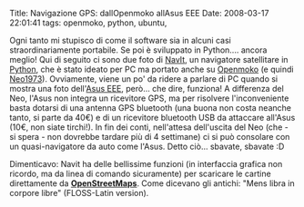 Title: Navigazione GPS: dallOpenmoko allAsus EEE
Date:  2008-03-17 22:01:41
tags: openmoko, python, ubuntu,

Ogni tanto mi stupisco di come il software sia in alcuni casi
straordinariamente portabile. Se poi è sviluppato in Python.... ancora meglio!
Qui di seguito ci sono due foto di [NavIt][2], un navigatore satellitare in
[Python][3], che è stato ideato per PC ma portato anche su [Openmoko][4] (e
quindi [Neo1973][5]). Ovviamente, viene un po' da ridere a parlare di PC quando
si mostra una foto dell'[Asus EEE][6], però... che dire, funziona! A
differenza del Neo, l'Asus non integra un ricevitore GPS, ma per risolvere
l'inconveniente basta dotarsi di una antenna GPS bluetooth (una buona non
costa neanche tanto, si parte da 40€) e di un ricevitore bluetooth USB da
attaccare all'Asus (10€, non siate tirchi!). In fin dei conti, nell'attesa
dell'uscita del Neo (che - si spera - non dovrebbe tardare più di 4 settimane)
ci si può consolare con un quasi-navigatore da auto come l'Asus. Detto ciò...
sbavate, sbavate :D


Dimenticavo: Navit ha delle bellissime funzioni (in
interfaccia grafica non ricordo, ma da linea di comando sicuramente) per
scaricare le cartine direttamente da [**OpenStreetMaps**][7]. Come dicevano
gli antichi: "Mens libra in corpore libre" (FLOSS-Latin version).

   [2]: http://www.navit-project.org/

   [3]: http://www.python.it/

   [4]: http://www.openmoko.com/

   [5]: http://www.openmoko.com/products-neo-base-00-stdkit.html

   [6]: http://www.fradeve.altervista.org/2007/12/25/asus-eee-xubuntu-la-mia-recensione/

   [7]: http://www.openstreetmap.org/
